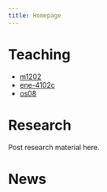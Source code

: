 ```yaml
---
title: Homepage
---
```


# Teaching

* [m1202](m1201/index.md)
* [ene-4102c](ene-4102c/index.md)
* [os08](os08/index.md)

# Research

Post research material here.

# News

